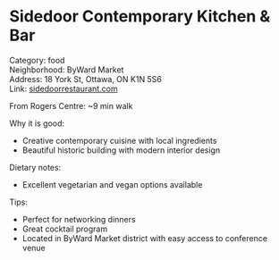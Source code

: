 # Sidedoor Contemporary Kitchen & Bar

Category: food  
Neighborhood: ByWard Market  
Address: 18 York St, Ottawa, ON K1N 5S6  
Link: [sidedoorrestaurant.com](https://sidedoorrestaurant.com)  

From Rogers Centre: ~9 min walk

Why it is good:  
- Creative contemporary cuisine with local ingredients  
- Beautiful historic building with modern interior design  

Dietary notes:  
- Excellent vegetarian and vegan options available  

Tips:  
- Perfect for networking dinners  
- Great cocktail program  
- Located in ByWard Market district with easy access to conference venue
